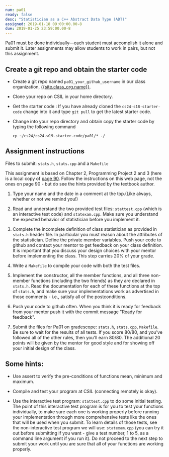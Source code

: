 ```yaml
---
num: pa01
ready: false
desc: "Statistician as a C++ Abstract Data Type (ADT)"
assigned: 2019-01-18 09:00:00.00-8
due: 2019-01-25 23:59:00.00-8
---
```


<div markdown="1">

Pa01 must be done individually&mdash;each student must accomplish it
alone and submit it. Later assignments may allow students to work in
pairs, but not this assignment.

## Create a git repo and obtain the starter code

* Create a git repo named `pa01_your_github_username` in our class organization, [{{site.class_org.name}}]({{site.class_org.url}}).

* Clone your repo on CSIL in your home directory.

* Get the starter code : If you have already cloned the `cs24-s18-starter-code`
change into it and type `git pull` to get the latest starter code.

* Change into your repo directory and obtain copy the starter code by
   typing the following command
   ```
   cp ~/cs24/cs24-w19-starter-code/pa01/* ./

   ```

## Assignment instructions

Files to submit: `stats.h`, `stats.cpp` and a `Makefile`

This assignment is based on Chapter 2, Programming Project 2 and 3
(here is a local copy of [page 90](Page-90.pdf). Follow the instructions on this web page, not the
ones on page 90 - but do see the hints provided by the textbook
author.

1. Type your name and the date in a comment at the top.(Like always, whether or not we remind you!)

2. Read and understand the two provided test files: `stattest.cpp`
   (which is an interactive test code) and `statexam.cpp`. Make sure you
   understand the expected behavior of statistician before you
   implement it.

3. Complete the incomplete definition of class statistician as
   provided in `stats.h` header file. In particular you must reason
   about the attributes of the statistician. Define the private member
   variables. Push your code to github and contact your mentor to get
   feedback on your class definition. It is important that you discuss
   your design choices with your mentor before implementing the
   class. This step carries 20% of your grade.

4. Write a `Makefile` to compile your code with both the test files. 

5. Implement the constructor, all the member functions, and all three
   non-member functions (including the two friends) as they are
   declared in `stats.h`. Read the documentation for each of these
   functions at the top of `stats.h`, and make sure your implementations
   work as advertised in those comments - i.e., satisfy all of the
   postconditions.

6. Push your code to github often. When you think it is ready for
   feedback from your mentor push it with the commit message "Ready
   for feedback".

7. Submit the files for Pa01 on gradescope: `stats.h`, `stats.cpp`,
   `Makefile`. Be sure to wait for the results of all tests. If you
   score 80/80, and you've followed all of the other rules, then
   you'll earn 80/80. The additional 20 points will be given by the
   mentor for good style and for showing off your initial design of
   the class.


## Some hints:

* Use assert to verify the pre-conditions of functions mean, minimum and maximum.

* Compile and test your program at CSIL (connecting remotely is okay).

* Use the interactive test program: `stattest.cpp` to do some initial
   testing. The point of this interactive test program is for you to
   test your functions individually, to make sure each one is working
   properly before running your implementation through more
   comprehensive tests like the ones that will be used when you
   submit. To learn details of those tests, see the non-interactive
   test program we will use: `statexam.cpp` (you can try it out before
   submitting if you want - give a test number, 1 to 5, as a command
   line argument if you run it). Do not proceed to the next step to
   submit your work until you are sure that all of your functions are
   working properly.



